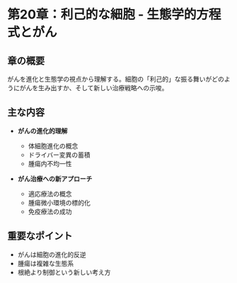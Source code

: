 # 第20章：利己的な細胞 - 生態学的方程式とがん

## 章の概要
がんを進化と生態学の視点から理解する。細胞の「利己的」な振る舞いがどのようにがんを生み出すか、そして新しい治療戦略への示唆。

## 主な内容
- **がんの進化的理解**
  - 体細胞進化の概念
  - ドライバー変異の蓄積
  - 腫瘍内不均一性

- **がん治療への新アプローチ**
  - 適応療法の概念
  - 腫瘍微小環境の標的化
  - 免疫療法の成功

## 重要なポイント
- がんは細胞の進化的反逆
- 腫瘍は複雑な生態系
- 根絶より制御という新しい考え方
